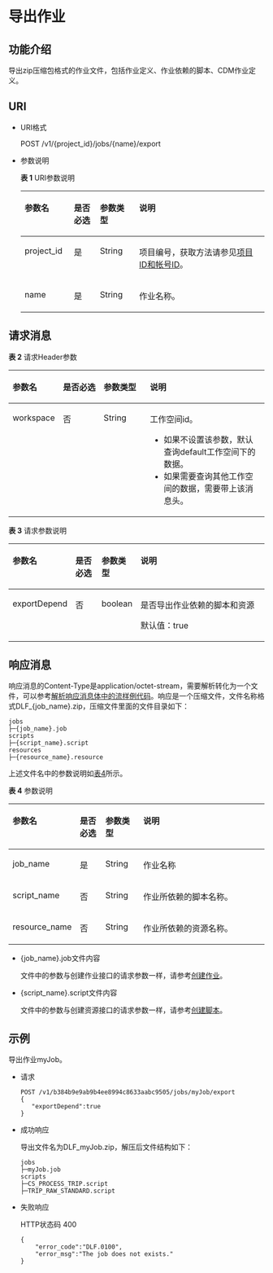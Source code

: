 # 导出作业<a name="dgc_02_0088"></a>

## 功能介绍<a name="zh-cn_topic_0181281356_section1738101810182"></a>

导出zip压缩包格式的作业文件，包括作业定义、作业依赖的脚本、CDM作业定义。

## URI<a name="zh-cn_topic_0181281356_section7934966101819"></a>

-   URI格式

    POST /v1/\{project\_id\}/jobs/\{name\}/export


-   参数说明

    **表 1**  URI参数说明

    <a name="zh-cn_topic_0181281356_zh-cn_topic_0093082049_table46023801181358"></a>
    <table><thead align="left"><tr id="zh-cn_topic_0181281356_zh-cn_topic_0093082049_row26974916181358"><th class="cellrowborder" valign="top" width="20.18%" id="mcps1.2.5.1.1"><p id="zh-cn_topic_0181281356_zh-cn_topic_0093082049_p37484572181358"><a name="zh-cn_topic_0181281356_zh-cn_topic_0093082049_p37484572181358"></a><a name="zh-cn_topic_0181281356_zh-cn_topic_0093082049_p37484572181358"></a>参数名</p>
    </th>
    <th class="cellrowborder" valign="top" width="10.66%" id="mcps1.2.5.1.2"><p id="zh-cn_topic_0181281356_zh-cn_topic_0093082049_p16351468181358"><a name="zh-cn_topic_0181281356_zh-cn_topic_0093082049_p16351468181358"></a><a name="zh-cn_topic_0181281356_zh-cn_topic_0093082049_p16351468181358"></a>是否必选</p>
    </th>
    <th class="cellrowborder" valign="top" width="16.12%" id="mcps1.2.5.1.3"><p id="zh-cn_topic_0181281356_zh-cn_topic_0093082049_p49400541181358"><a name="zh-cn_topic_0181281356_zh-cn_topic_0093082049_p49400541181358"></a><a name="zh-cn_topic_0181281356_zh-cn_topic_0093082049_p49400541181358"></a>参数类型</p>
    </th>
    <th class="cellrowborder" valign="top" width="53.04%" id="mcps1.2.5.1.4"><p id="zh-cn_topic_0181281356_zh-cn_topic_0093082049_p42020886181358"><a name="zh-cn_topic_0181281356_zh-cn_topic_0093082049_p42020886181358"></a><a name="zh-cn_topic_0181281356_zh-cn_topic_0093082049_p42020886181358"></a>说明</p>
    </th>
    </tr>
    </thead>
    <tbody><tr id="zh-cn_topic_0181281356_zh-cn_topic_0093082049_row48248640181358"><td class="cellrowborder" valign="top" width="20.18%" headers="mcps1.2.5.1.1 "><p id="zh-cn_topic_0181281356_zh-cn_topic_0093082049_p15825795181358"><a name="zh-cn_topic_0181281356_zh-cn_topic_0093082049_p15825795181358"></a><a name="zh-cn_topic_0181281356_zh-cn_topic_0093082049_p15825795181358"></a>project_id</p>
    </td>
    <td class="cellrowborder" valign="top" width="10.66%" headers="mcps1.2.5.1.2 "><p id="zh-cn_topic_0181281356_zh-cn_topic_0093082049_p6820998181358"><a name="zh-cn_topic_0181281356_zh-cn_topic_0093082049_p6820998181358"></a><a name="zh-cn_topic_0181281356_zh-cn_topic_0093082049_p6820998181358"></a>是</p>
    </td>
    <td class="cellrowborder" valign="top" width="16.12%" headers="mcps1.2.5.1.3 "><p id="zh-cn_topic_0181281356_zh-cn_topic_0093082049_p15629937181358"><a name="zh-cn_topic_0181281356_zh-cn_topic_0093082049_p15629937181358"></a><a name="zh-cn_topic_0181281356_zh-cn_topic_0093082049_p15629937181358"></a>String</p>
    </td>
    <td class="cellrowborder" valign="top" width="53.04%" headers="mcps1.2.5.1.4 "><p id="zh-cn_topic_0181281356_p8672138175612"><a name="zh-cn_topic_0181281356_p8672138175612"></a><a name="zh-cn_topic_0181281356_p8672138175612"></a>项目编号，获取方法请参见<a href="项目ID和帐号ID.md">项目ID和帐号ID</a>。</p>
    </td>
    </tr>
    <tr id="zh-cn_topic_0181281356_row29566273563"><td class="cellrowborder" valign="top" width="20.18%" headers="mcps1.2.5.1.1 "><p id="zh-cn_topic_0181281356_p49561027135617"><a name="zh-cn_topic_0181281356_p49561027135617"></a><a name="zh-cn_topic_0181281356_p49561027135617"></a>name</p>
    </td>
    <td class="cellrowborder" valign="top" width="10.66%" headers="mcps1.2.5.1.2 "><p id="zh-cn_topic_0181281356_p1195613271566"><a name="zh-cn_topic_0181281356_p1195613271566"></a><a name="zh-cn_topic_0181281356_p1195613271566"></a>是</p>
    </td>
    <td class="cellrowborder" valign="top" width="16.12%" headers="mcps1.2.5.1.3 "><p id="zh-cn_topic_0181281356_p421414825613"><a name="zh-cn_topic_0181281356_p421414825613"></a><a name="zh-cn_topic_0181281356_p421414825613"></a>String</p>
    </td>
    <td class="cellrowborder" valign="top" width="53.04%" headers="mcps1.2.5.1.4 "><p id="zh-cn_topic_0181281356_p395617274566"><a name="zh-cn_topic_0181281356_p395617274566"></a><a name="zh-cn_topic_0181281356_p395617274566"></a>作业名称。</p>
    </td>
    </tr>
    </tbody>
    </table>


## 请求消息<a name="zh-cn_topic_0181281356_section10789431145710"></a>

**表 2**  请求Header参数

<a name="zh-cn_topic_0181281356_table25071810112414"></a>
<table><thead align="left"><tr id="zh-cn_topic_0181281356_zh-cn_topic_0181281363_row3746915131710"><th class="cellrowborder" valign="top" width="15.010000000000002%" id="mcps1.2.5.1.1"><p id="zh-cn_topic_0181281356_zh-cn_topic_0181281363_p131491731112013"><a name="zh-cn_topic_0181281356_zh-cn_topic_0181281363_p131491731112013"></a><a name="zh-cn_topic_0181281356_zh-cn_topic_0181281363_p131491731112013"></a>参数名</p>
</th>
<th class="cellrowborder" valign="top" width="16.93%" id="mcps1.2.5.1.2"><p id="zh-cn_topic_0181281356_zh-cn_topic_0181281363_p3149113112204"><a name="zh-cn_topic_0181281356_zh-cn_topic_0181281363_p3149113112204"></a><a name="zh-cn_topic_0181281356_zh-cn_topic_0181281363_p3149113112204"></a>是否必选</p>
</th>
<th class="cellrowborder" valign="top" width="18.73%" id="mcps1.2.5.1.3"><p id="zh-cn_topic_0181281356_zh-cn_topic_0181281363_p13149173119204"><a name="zh-cn_topic_0181281356_zh-cn_topic_0181281363_p13149173119204"></a><a name="zh-cn_topic_0181281356_zh-cn_topic_0181281363_p13149173119204"></a>参数类型</p>
</th>
<th class="cellrowborder" valign="top" width="49.33%" id="mcps1.2.5.1.4"><p id="zh-cn_topic_0181281356_zh-cn_topic_0181281363_p11149331122017"><a name="zh-cn_topic_0181281356_zh-cn_topic_0181281363_p11149331122017"></a><a name="zh-cn_topic_0181281356_zh-cn_topic_0181281363_p11149331122017"></a>说明</p>
</th>
</tr>
</thead>
<tbody><tr id="zh-cn_topic_0181281356_zh-cn_topic_0181281363_row174620159179"><td class="cellrowborder" valign="top" width="15.010000000000002%" headers="mcps1.2.5.1.1 "><p id="zh-cn_topic_0181281356_zh-cn_topic_0181281363_p1150183116205"><a name="zh-cn_topic_0181281356_zh-cn_topic_0181281363_p1150183116205"></a><a name="zh-cn_topic_0181281356_zh-cn_topic_0181281363_p1150183116205"></a>workspace</p>
</td>
<td class="cellrowborder" valign="top" width="16.93%" headers="mcps1.2.5.1.2 "><p id="zh-cn_topic_0181281356_zh-cn_topic_0181281363_p4150531152016"><a name="zh-cn_topic_0181281356_zh-cn_topic_0181281363_p4150531152016"></a><a name="zh-cn_topic_0181281356_zh-cn_topic_0181281363_p4150531152016"></a>否</p>
</td>
<td class="cellrowborder" valign="top" width="18.73%" headers="mcps1.2.5.1.3 "><p id="zh-cn_topic_0181281356_zh-cn_topic_0181281363_p181505317209"><a name="zh-cn_topic_0181281356_zh-cn_topic_0181281363_p181505317209"></a><a name="zh-cn_topic_0181281356_zh-cn_topic_0181281363_p181505317209"></a>String</p>
</td>
<td class="cellrowborder" valign="top" width="49.33%" headers="mcps1.2.5.1.4 "><p id="zh-cn_topic_0181281356_zh-cn_topic_0181281363_p169341251122511"><a name="zh-cn_topic_0181281356_zh-cn_topic_0181281363_p169341251122511"></a><a name="zh-cn_topic_0181281356_zh-cn_topic_0181281363_p169341251122511"></a>工作空间id。</p>
<a name="zh-cn_topic_0181281356_zh-cn_topic_0181281363_ul776685742514"></a><a name="zh-cn_topic_0181281356_zh-cn_topic_0181281363_ul776685742514"></a><ul id="zh-cn_topic_0181281356_zh-cn_topic_0181281363_ul776685742514"><li>如果不设置该参数，默认查询default工作空间下的数据。</li><li>如果需要查询其他工作空间的数据，需要带上该消息头。</li></ul>
</td>
</tr>
</tbody>
</table>

**表 3**  请求参数说明

<a name="zh-cn_topic_0181281356_table544435255017"></a>
<table><thead align="left"><tr id="zh-cn_topic_0181281356_row444510523506"><th class="cellrowborder" valign="top" width="21.75%" id="mcps1.2.5.1.1"><p id="zh-cn_topic_0181281356_p114461752155014"><a name="zh-cn_topic_0181281356_p114461752155014"></a><a name="zh-cn_topic_0181281356_p114461752155014"></a>参数名</p>
</th>
<th class="cellrowborder" valign="top" width="10.45%" id="mcps1.2.5.1.2"><p id="zh-cn_topic_0181281356_p344615216509"><a name="zh-cn_topic_0181281356_p344615216509"></a><a name="zh-cn_topic_0181281356_p344615216509"></a>是否必选</p>
</th>
<th class="cellrowborder" valign="top" width="15.190000000000001%" id="mcps1.2.5.1.3"><p id="zh-cn_topic_0181281356_p14446165285019"><a name="zh-cn_topic_0181281356_p14446165285019"></a><a name="zh-cn_topic_0181281356_p14446165285019"></a>参数类型</p>
</th>
<th class="cellrowborder" valign="top" width="52.61%" id="mcps1.2.5.1.4"><p id="zh-cn_topic_0181281356_p17446105245018"><a name="zh-cn_topic_0181281356_p17446105245018"></a><a name="zh-cn_topic_0181281356_p17446105245018"></a>说明</p>
</th>
</tr>
</thead>
<tbody><tr id="zh-cn_topic_0181281356_row54463527502"><td class="cellrowborder" valign="top" width="21.75%" headers="mcps1.2.5.1.1 "><p id="zh-cn_topic_0181281356_p174468521509"><a name="zh-cn_topic_0181281356_p174468521509"></a><a name="zh-cn_topic_0181281356_p174468521509"></a>exportDepend</p>
</td>
<td class="cellrowborder" valign="top" width="10.45%" headers="mcps1.2.5.1.2 "><p id="zh-cn_topic_0181281356_p45410281415"><a name="zh-cn_topic_0181281356_p45410281415"></a><a name="zh-cn_topic_0181281356_p45410281415"></a>否</p>
</td>
<td class="cellrowborder" valign="top" width="15.190000000000001%" headers="mcps1.2.5.1.3 "><p id="zh-cn_topic_0181281356_p16412235111"><a name="zh-cn_topic_0181281356_p16412235111"></a><a name="zh-cn_topic_0181281356_p16412235111"></a>boolean</p>
</td>
<td class="cellrowborder" valign="top" width="52.61%" headers="mcps1.2.5.1.4 "><p id="zh-cn_topic_0181281356_p11826184016116"><a name="zh-cn_topic_0181281356_p11826184016116"></a><a name="zh-cn_topic_0181281356_p11826184016116"></a>是否导出作业依赖的脚本和资源</p>
<p id="zh-cn_topic_0181281356_p98261940414"><a name="zh-cn_topic_0181281356_p98261940414"></a><a name="zh-cn_topic_0181281356_p98261940414"></a>默认值：true</p>
</td>
</tr>
</tbody>
</table>

## 响应消息<a name="zh-cn_topic_0181281356_section561243517589"></a>

响应消息的Content-Type是application/octet-stream，需要解析转化为一个文件，可以参考[解析响应消息体中的流样例代码](解析响应消息体中的流.md)。响应是一个压缩文件，文件名称格式DLF\_\{job\_name\}.zip，压缩文件里面的文件目录如下：

```
jobs
├─{job_name}.job
scripts
├─{script_name}.script
resources
├─{resource_name}.resource
```

上述文件名中的参数说明如[表4](#zh-cn_topic_0181281356_table115125816213)所示。

**表 4**  参数说明

<a name="zh-cn_topic_0181281356_table115125816213"></a>
<table><thead align="left"><tr id="zh-cn_topic_0181281356_row417125815214"><th class="cellrowborder" valign="top" width="21.63%" id="mcps1.2.5.1.1"><p id="zh-cn_topic_0181281356_p131713581926"><a name="zh-cn_topic_0181281356_p131713581926"></a><a name="zh-cn_topic_0181281356_p131713581926"></a>参数名</p>
</th>
<th class="cellrowborder" valign="top" width="10.33%" id="mcps1.2.5.1.2"><p id="zh-cn_topic_0181281356_p171815581224"><a name="zh-cn_topic_0181281356_p171815581224"></a><a name="zh-cn_topic_0181281356_p171815581224"></a>是否必选</p>
</th>
<th class="cellrowborder" valign="top" width="15.07%" id="mcps1.2.5.1.3"><p id="zh-cn_topic_0181281356_p171810581924"><a name="zh-cn_topic_0181281356_p171810581924"></a><a name="zh-cn_topic_0181281356_p171810581924"></a>参数类型</p>
</th>
<th class="cellrowborder" valign="top" width="52.96999999999999%" id="mcps1.2.5.1.4"><p id="zh-cn_topic_0181281356_p1219195810217"><a name="zh-cn_topic_0181281356_p1219195810217"></a><a name="zh-cn_topic_0181281356_p1219195810217"></a>说明</p>
</th>
</tr>
</thead>
<tbody><tr id="zh-cn_topic_0181281356_row102220581627"><td class="cellrowborder" valign="top" width="21.63%" headers="mcps1.2.5.1.1 "><p id="zh-cn_topic_0181281356_p15221958326"><a name="zh-cn_topic_0181281356_p15221958326"></a><a name="zh-cn_topic_0181281356_p15221958326"></a>job_name</p>
</td>
<td class="cellrowborder" valign="top" width="10.33%" headers="mcps1.2.5.1.2 "><p id="zh-cn_topic_0181281356_p92219581324"><a name="zh-cn_topic_0181281356_p92219581324"></a><a name="zh-cn_topic_0181281356_p92219581324"></a>是</p>
</td>
<td class="cellrowborder" valign="top" width="15.07%" headers="mcps1.2.5.1.3 "><p id="zh-cn_topic_0181281356_p523145814212"><a name="zh-cn_topic_0181281356_p523145814212"></a><a name="zh-cn_topic_0181281356_p523145814212"></a>String</p>
</td>
<td class="cellrowborder" valign="top" width="52.96999999999999%" headers="mcps1.2.5.1.4 "><p id="zh-cn_topic_0181281356_p17231858527"><a name="zh-cn_topic_0181281356_p17231858527"></a><a name="zh-cn_topic_0181281356_p17231858527"></a>作业名称</p>
</td>
</tr>
<tr id="zh-cn_topic_0181281356_row03461333512"><td class="cellrowborder" valign="top" width="21.63%" headers="mcps1.2.5.1.1 "><p id="zh-cn_topic_0181281356_p134613316519"><a name="zh-cn_topic_0181281356_p134613316519"></a><a name="zh-cn_topic_0181281356_p134613316519"></a>script_name</p>
</td>
<td class="cellrowborder" valign="top" width="10.33%" headers="mcps1.2.5.1.2 "><p id="zh-cn_topic_0181281356_p43461832513"><a name="zh-cn_topic_0181281356_p43461832513"></a><a name="zh-cn_topic_0181281356_p43461832513"></a>否</p>
</td>
<td class="cellrowborder" valign="top" width="15.07%" headers="mcps1.2.5.1.3 "><p id="zh-cn_topic_0181281356_p93461335518"><a name="zh-cn_topic_0181281356_p93461335518"></a><a name="zh-cn_topic_0181281356_p93461335518"></a>String</p>
</td>
<td class="cellrowborder" valign="top" width="52.96999999999999%" headers="mcps1.2.5.1.4 "><p id="zh-cn_topic_0181281356_p63461132514"><a name="zh-cn_topic_0181281356_p63461132514"></a><a name="zh-cn_topic_0181281356_p63461132514"></a>作业所依赖的脚本名称。</p>
</td>
</tr>
<tr id="zh-cn_topic_0181281356_row1329751776"><td class="cellrowborder" valign="top" width="21.63%" headers="mcps1.2.5.1.1 "><p id="zh-cn_topic_0181281356_p16329151070"><a name="zh-cn_topic_0181281356_p16329151070"></a><a name="zh-cn_topic_0181281356_p16329151070"></a>resource_name</p>
</td>
<td class="cellrowborder" valign="top" width="10.33%" headers="mcps1.2.5.1.2 "><p id="zh-cn_topic_0181281356_p398301918713"><a name="zh-cn_topic_0181281356_p398301918713"></a><a name="zh-cn_topic_0181281356_p398301918713"></a>否</p>
</td>
<td class="cellrowborder" valign="top" width="15.07%" headers="mcps1.2.5.1.3 "><p id="zh-cn_topic_0181281356_p113291459718"><a name="zh-cn_topic_0181281356_p113291459718"></a><a name="zh-cn_topic_0181281356_p113291459718"></a>String</p>
</td>
<td class="cellrowborder" valign="top" width="52.96999999999999%" headers="mcps1.2.5.1.4 "><p id="zh-cn_topic_0181281356_p143295519717"><a name="zh-cn_topic_0181281356_p143295519717"></a><a name="zh-cn_topic_0181281356_p143295519717"></a>作业所依赖的资源名称。</p>
</td>
</tr>
</tbody>
</table>

-   \{job\_name\}.job文件内容

    文件中的参数与创建作业接口的请求参数一样，请参考[创建作业](创建作业.md)。

-   \{script\_name\}.script文件内容

    文件中的参数与创建资源接口的请求参数一样，请参考[创建脚本](创建脚本.md)。


## 示例<a name="zh-cn_topic_0181281356_section358155716277"></a>

导出作业myJob。

-   请求

    ```
    POST /v1/b384b9e9ab9b4ee8994c8633aabc9505/jobs/myJob/export
    {
       "exportDepend":true
    }
    ```


-   成功响应

    导出文件名为DLF\_myJob.zip，解压后文件结构如下：

    ```
    jobs
    ├─myJob.job
    scripts
    ├─CS_PROCESS_TRIP.script
    ├─TRIP_RAW_STANDARD.script
    ```


-   失败响应

    HTTP状态码 400

    ```
    {
        "error_code":"DLF.0100",
        "error_msg":"The job does not exists."
    }
    ```


